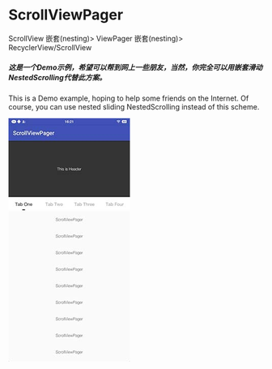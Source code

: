 # ScrollViewPager
ScrollView 嵌套(nesting)> ViewPager 嵌套(nesting)> RecyclerView/ScrollView

##### 这是一个Demo示例，希望可以帮到网上一些朋友，当然，你完全可以用嵌套滑动NestedScrolling代替此方案。
This is a Demo example, hoping to help some friends on the Internet. Of course, you can use nested sliding NestedScrolling instead of this scheme.

![Image text](https://raw.githubusercontent.com/Deepblue1996/ScrollViewPager/master/20180203162136.jpg)
